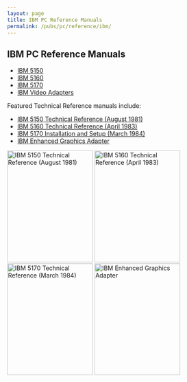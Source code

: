 ```yaml
---
layout: page
title: IBM PC Reference Manuals
permalink: /pubs/pc/reference/ibm/
---
```


IBM PC Reference Manuals
---

* [IBM 5150](5150/)
* [IBM 5160](5160/)
* [IBM 5170](5170/)
* [IBM Video Adapters](video/)

Featured Technical Reference manuals include:

* [IBM 5150 Technical Reference (August 1981)](5150/techref/1981-08/)
* [IBM 5160 Technical Reference (April 1983)](5160/techref/1983-04/)
* [IBM 5170 Installation and Setup (March 1984)](5170/setup/1984-03/)
* [IBM Enhanced Graphics Adapter](video/ega/)

[<img src="http://archive.pcjs.org/pubs/pc/reference/ibm/5150/techref/1981-08/thumbs/IBM-5150-TECHREF 1.jpeg" width="200" height="260" alt="IBM 5150 Technical Reference (August 1981)"/>](5150/techref/)
[<img src="http://archive.pcjs.org/pubs/pc/reference/ibm/5160/techref/1983-04/thumbs/IBM-5160-TECHREF 1.jpeg" width="200" height="260" alt="IBM 5160 Technical Reference (April 1983)"/>](5160/techref/)
[<img src="http://archive.pcjs.org/pubs/pc/reference/ibm/5170/techref/1984-03/thumbs/IBM-5170-TECHREF 1.jpeg" width="200" height="260" alt="IBM 5170 Technical Reference (March 1984)"/>](5170/techref/)
[<img src="http://archive.pcjs.org/pubs/pc/reference/ibm/video/ega/thumbs/IBM-EGA 1.jpeg" width="200" height="260" alt="IBM Enhanced Graphics Adapter"/>](video/ega/)
